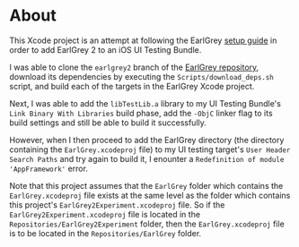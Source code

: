 # About

This Xcode project is an attempt at following the EarlGrey [setup guide](https://github.com/google/EarlGrey/blob/earlgrey2/docs/setup.md) in order to add EarlGrey 2 to an iOS UI Testing Bundle.

I was able to clone the `earlgrey2` branch of the [EarlGrey repository](https://github.com/google/EarlGrey), download its dependencies by executing the `Scripts/download_deps.sh` script, and build each of the targets in the EarlGrey Xcode project.

Next, I was able to add the `libTestLib.a` library to my UI Testing Bundle's `Link Binary With Libraries` build phase, add the `-ObjC` linker flag to its build settings and still be able to build it successfully.

However, when I then proceed to add the EarlGrey directory (the directory containing the `EarlGrey.xcodeproj` file) to my UI testing target's `User Header Search Paths` and try again to build it, I enounter a `Redefinition of module 'AppFramework'` error.

Note that this project assumes that the `EarlGrey` folder which contains the `EarlGrey.xcodeproj` file exists at the same level as the folder which contains this project's `EarlGrey2Experiment.xcodeproj` file. So if the `EarlGrey2Experiment.xcodeproj` file is located in the `Repositories/EarlGrey2Experiment` folder, then the `EarlGrey.xcodeproj` file is to be located in the `Repositories/EarlGrey` folder.
